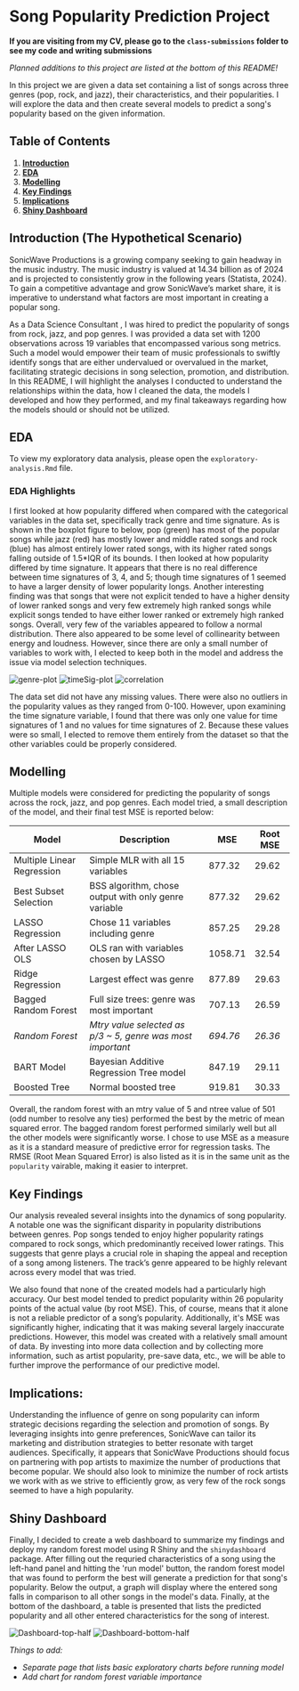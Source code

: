 # Song Popularity Prediction Project 
**If you are visiting from my CV, please go to the `class-submissions` folder to see my code and writing submissions**

*Planned additions to this project are listed at the bottom of this README!*

In this project we are given a data set containing a list of songs across three genres (pop, rock, and jazz), their characteristics, and their popularities. I will explore the data and then create several models to predict a song's popularity based on the given information. 

## Table of Contents
1. [**Introduction**](#introduction)
2. [**EDA**](#eda)
3. [**Modelling**](#modelling)
4. [**Key Findings**](#key-findings)
5. [**Implications**](#implications)
6. [**Shiny Dashboard**](#shiny-dashboard)

## Introduction (The Hypothetical Scenario)
SonicWave Productions is a growing company seeking to gain headway in the music industry. The music industry is valued at 14.34 billion as of 2024 and is projected to consistently grow in the following years (Statista, 2024). To gain a competitive advantage and grow SonicWave’s market share, it is imperative to understand what factors are most important in creating a popular song.

As a Data Science Consultant , I was hired to predict the popularity of songs from rock, jazz, and pop genres. I was provided a data set with 1200 observations across 19 variables that encompassed various song metrics. Such a model would empower their team of music professionals to swiftly identify songs that are either undervalued or overvalued in the market, facilitating strategic decisions in song selection, promotion, and distribution. In this README, I will highlight the analyses I conducted to understand the relationships within the data, how I cleaned the data, the models I developed and how they performed, and my final takeaways regarding how the models should or should not be utilized.

## EDA
To view my exploratory data analysis, please open the `exploratory-analysis.Rmd` file.

### EDA Highlights

I first looked at how popularity differed when compared with the categorical variables in the data set, specifically track genre and time signature. As is shown in the boxplot figure to below, pop (green) has most of the popular songs while jazz (red) has mostly lower and middle rated songs and rock (blue) has almost entirely lower rated songs, with its higher rated songs falling outside of 1.5*IQR of its bounds. I then looked at how popularity differed by time signature. It appears that there is no real difference between time signatures of 3, 4, and 5; though time signatures of 1 seemed to have a larger density of lower popularity longs. Another interesting finding was that songs that were not explicit tended to have a higher density of lower ranked songs and very few extremely high ranked songs while explicit songs tended to have either lower ranked or extremely high ranked songs. Overall, very few of the variables appeared to follow a normal distribution. There also appeared to be some level of collinearity between energy and loudness. However, since there are only a small number of variables to work with, I elected to keep both in the model and address the issue via model selection techniques.

![genre-plot](README-pics/genre_pop.png) 
![timeSig-plot](README-pics/time-sig-plot.png)
![correlation](README-pics/corr-mat.png)

The data set did not have any missing values. There were also no outliers in the popularity values as they ranged from 0-100. However, upon examining the time signature variable, I found that there was only one value for time signatures of 1 and no values for time signatures of 2. Because these values were so small, I elected to remove them entirely from the dataset so that the other variables could be properly considered.

## Modelling

Multiple models were considered for predicting the popularity of songs across the rock, jazz, and pop genres. Each model tried, a small description of the model, and their final test MSE is reported below:

| **Model** | **Description** | **MSE** | **Root MSE** |
|-----------|-----------------|---------|--------------|
| Multiple Linear Regression | Simple MLR with all 15 variables | 877.32 | 29.62 |
| Best Subset Selection | BSS algorithm, chose output with only genre variable | 877.32 | 29.62 |
| LASSO Regression | Chose 11 variables including genre | 857.25 | 29.28 |
| After LASSO OLS | OLS ran with variables chosen by LASSO | 1058.71 | 32.54 |
| Ridge Regression | Largest effect was genre | 877.89 | 29.63 |
| Bagged Random Forest | Full size trees: genre was most important | 707.13 | 26.59 |
| *Random Forest* | *Mtry value selected as p/3 ~ 5, genre was most important* | *694.76* | *26.36* |
| BART Model | Bayesian Additive Regression Tree model | 847.19 | 29.11 |
| Boosted Tree | Normal boosted tree | 919.81 | 30.33 |

Overall, the random forest with an mtry value of 5 and ntree value of 501 (odd number to resolve any ties) performed the best by the metric of mean squared error. The bagged random forest performed similarly well but all the other models were significantly worse. I chose to use MSE as a measure as it is a standard measure of predictive error for regression tasks. The RMSE (Root Mean Squared Error) is also listed as it is in the same unit as the `popularity` vairable, making it easier to interpret.

## Key Findings
Our analysis revealed several insights into the dynamics of song popularity. A notable one was the significant disparity in popularity distributions between genres. Pop songs tended to enjoy higher popularity ratings compared to rock songs, which predominantly received lower ratings. This suggests that genre plays a crucial role in shaping the appeal and reception of a song among listeners. The track’s genre appeared to be highly relevant across every model that was tried.

We also found that none of the created models had a particularly high accuracy. Our best model tended to predict popularity within 26 popularity points of the actual value (by root MSE). This, of course, means that it alone is not a reliable predictor of a song’s popularity. Additionally, it's MSE was significantly higher, indicating that it was making several largely inaccurate predictions. However, this model was created with a relatively small amount of data. By investing into more data collection and by collecting more information, such as artist popularity, pre-save data, etc., we will be able to further improve the performance of our predictive model.

## Implications:
Understanding the influence of genre on song popularity can inform strategic decisions regarding the selection and promotion of songs. By leveraging insights into genre preferences, SonicWave can tailor its marketing and distribution strategies to better resonate with target audiences. Specifically, it appears that SonicWave Productions should focus on partnering with pop artists to maximize the number of productions that become popular. We should also look to minimize the number of rock artists we work with as we strive to efficiently grow, as very few of the rock songs seemed to have a high popularity.

## Shiny Dashboard

Finally, I decided to create a web dashboard to summarize my findings and deploy my random forest model using R Shiny and the `shinydashboard` package. After filling out the requried characteristics of a song using the left-hand panel and hitting the 'run model' button, the random forest model that was found to perform the best will generate a prediction for that song's popularity. Below the output, a graph will display where the entered song falls in comparison to all other songs in the model's data. Finally, at the bottom of the dashboard, a table is presented that lists the predicted popularity and all other entered characteristics for the song of interest.

![Dashboard-top-half](README-pics/Dashboard-1.png)
![Dashboard-bottom-half](README-pics/Dashboard-2.png)

*Things to add:*
- *Separate page that lists basic exploratory charts before running model*
- *Add chart for random forest variable importance*


